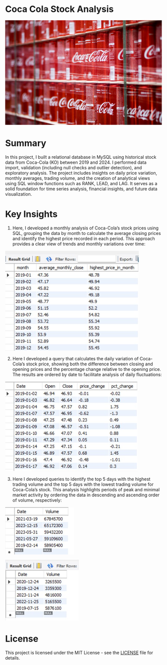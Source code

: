 # Coca Cola Stock Analysis
![Img1](https://github.com/felipe-lemos-costa/SQL-Coca-Cola-Stock-Analysis/raw/main/images/Img1.jpg)

# Summary
In this project, I built a relational database in MySQL using historical stock data from Coca-Cola (KO) between 2019 and 2024. I performed data import, validation (including null checks and outlier detection), and exploratory analysis. The project includes insights on daily price variation, monthly averages, trading volume, and the creation of analytical views using SQL window functions such as RANK, LEAD, and LAG. It serves as a solid foundation for time series analysis, financial insights, and future data visualization.

# Key Insights
1. Here, I developed a monthly analysis of Coca-Cola’s stock prices using SQL, grouping the data by month to calculate the average closing prices and identify the highest price recorded in each period. This approach provides a clear view of trends and monthly variations over time:
   
![Img2](https://github.com/felipe-lemos-costa//SQL-Coca-Cola-Stock-Analysis/raw/main/images/Img2.jpg)

2. Here I developed a query that calculates the daily variation of Coca-Cola’s stock price, showing both the difference between closing and opening prices and the percentage change relative to the opening price. The results are ordered by date to facilitate analysis of daily fluctuations:
   
![Img3](https://github.com/felipe-lemos-costa//SQL-Coca-Cola-Stock-Analysis/raw/main/images/Img3.jpg)

3. Here I developed queries to identify the top 5 days with the highest trading volume and the top 5 days with the lowest trading volume for Coca-Cola’s stock. This analysis highlights periods of peak and minimal market activity by ordering the data in descending and ascending order of volume, respectively:

![Img4](https://github.com/felipe-lemos-costa//SQL-Coca-Cola-Stock-Analysis/raw/main/images/Img4.jpg)

![Img5](https://github.com/felipe-lemos-costa//SQL-Coca-Cola-Stock-Analysis/raw/main/images/Img5.jpg)

# License
This project is licensed under the MIT License - see the [LICENSE](LICENSE) file for details.
